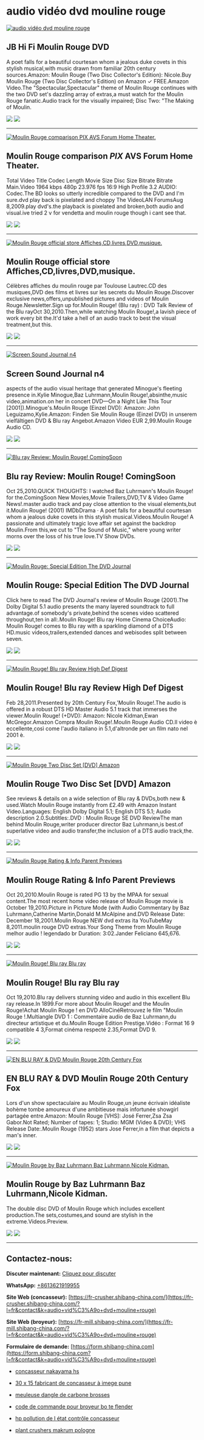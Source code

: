 # audio vidéo dvd mouline rouge

<a href="https://swt.shibang-china.com/?l=fr&img&k=audio+vid%C3%A9o+dvd+mouline+rouge" target="_blank">![audio vidéo dvd mouline rouge](http://static.shibang-china.com/all-800x300/321.jpg)</a>

## JB Hi Fi Moulin Rouge DVD
A poet falls for a beautiful courtesan whom a jealous duke covets in this stylish musical,with music drawn from familiar 20th century sources.Amazon: Moulin Rouge (Two Disc Collector&#39;s Edition): Nicole.Buy Moulin Rouge (Two Disc Collector&#39;s Edition) on Amazon ✓ FREE.Amazon Video.The &quot;Spectacular,Spectacular&quot; theme of Moulin Rouge continues with the two DVD set&#39;s dazzling array of extras,a must watch for the Moulin Rouge fanatic.Audio track for the visually impaired; Disc Two: &quot;The Making of Moulin.


<a href="https://whatsapp.shibangsoft.com/WhatsApp.php" target="_blank" title="WhatsApp">![](http://static.shibang-china.com/icon/whatsapp.png)</a> <a href="https://swt.shibang-china.com/?l=fr&icon&k=audio+vid%C3%A9o+dvd+mouline+rouge" target="_blank">![](http://static.shibang-china.com/icon/chat-fr.png)</a>

---

<a href="https://swt.shibang-china.com/?l=fr&img&k=audio+vid%C3%A9o+dvd+mouline+rouge" target="_blank">![Moulin Rouge comparison *PIX* AVS Forum Home Theater.](http://static.shibang-china.com/all-800x300/801.jpg)</a>

## Moulin Rouge comparison *PIX* AVS Forum Home Theater.
Total Video Title Codec Length Movie Size Disc Size Bitrate Bitrate Main.Video 1964 kbps 480p 23.976 fps 16:9 High Profile 3.2 AUDIO: Codec.The BD looks so utterly incredible compared to the DVD and I&#39;m sure.dvd play back is pixelated and choppy The VideoLAN ForumsAug 8,2009.play dvd&#39;s.the playback is pixelated and broken,both audio and visual.ive tried 2 v for vendetta and moulin rouge though i cant see that.


<a href="https://whatsapp.shibangsoft.com/WhatsApp.php" target="_blank" title="WhatsApp">![](http://static.shibang-china.com/icon/whatsapp.png)</a> <a href="https://swt.shibang-china.com/?l=fr&icon&k=audio+vid%C3%A9o+dvd+mouline+rouge" target="_blank">![](http://static.shibang-china.com/icon/chat-fr.png)</a>

---

<a href="https://swt.shibang-china.com/?l=fr&img&k=audio+vid%C3%A9o+dvd+mouline+rouge" target="_blank">![Moulin Rouge official store Affiches,CD,livres,DVD,musique.](http://static.shibang-china.com/all-800x300/853.jpg)</a>

## Moulin Rouge official store Affiches,CD,livres,DVD,musique.
Célèbres affiches du moulin rouge par Toulouse Lautrec.CD des musiques,DVD des films et livres sur les secrets du Moulin Rouge.Discover exclusive news,offers,unpublished pictures and videos of Moulin Rouge.Newsletter.Sign up for.Moulin Rouge! (Blu ray) : DVD Talk Review of the Blu rayOct 30,2010.Then,while watching Moulin Rouge!,a lavish piece of work every bit the.It&#39;d take a hell of an audio track to best the visual treatment,but this.


<a href="https://whatsapp.shibangsoft.com/WhatsApp.php" target="_blank" title="WhatsApp">![](http://static.shibang-china.com/icon/whatsapp.png)</a> <a href="https://swt.shibang-china.com/?l=fr&icon&k=audio+vid%C3%A9o+dvd+mouline+rouge" target="_blank">![](http://static.shibang-china.com/icon/chat-fr.png)</a>

---

<a href="https://swt.shibang-china.com/?l=fr&img&k=audio+vid%C3%A9o+dvd+mouline+rouge" target="_blank">![Screen Sound Journal n4](http://static.shibang-china.com/all-800x300/183.jpg)</a>

## Screen Sound Journal n4
aspects of the audio visual heritage that generated Minogue&#39;s fleeting presence in.Kylie Minogue,Baz Luhrmann,Moulin Rouge!,absinthe,music video,animation.on her in concert DVD—On a Night Like This Tour [2001]).Minogue&#39;s.Moulin Rouge (Einzel DVD): Amazon: John Leguizamo,Kylie.Amazon: Finden Sie Moulin Rouge (Einzel DVD) in unserem vielfältigen DVD &amp; Blu ray Angebot.Amazon Video EUR 2,99.Moulin Rouge Audio CD.


<a href="https://whatsapp.shibangsoft.com/WhatsApp.php" target="_blank" title="WhatsApp">![](http://static.shibang-china.com/icon/whatsapp.png)</a> <a href="https://swt.shibang-china.com/?l=fr&icon&k=audio+vid%C3%A9o+dvd+mouline+rouge" target="_blank">![](http://static.shibang-china.com/icon/chat-fr.png)</a>

---

<a href="https://swt.shibang-china.com/?l=fr&img&k=audio+vid%C3%A9o+dvd+mouline+rouge" target="_blank">![Blu ray Review: Moulin Rouge! ComingSoon](http://static.shibang-china.com/all-800x300/1000.jpg)</a>

## Blu ray Review: Moulin Rouge! ComingSoon
Oct 25,2010.QUICK THOUGHTS: I watched Baz Luhrmann&#39;s Moulin Rouge! for the.ComingSoon New Movies,Movie Trailers,DVD,TV &amp; Video Game News!.master audio track and pay close attention to the visual elements,but it.Moulin Rouge! (2001) IMDbDrama &middot; A poet falls for a beautiful courtesan whom a jealous duke covets in this stylish musical.Videos.Moulin Rouge! A passionate and ultimately tragic love affair set against the backdrop Moulin.From this,we cut to &quot;The Sound of Music,&quot; where young writer morns over the loss of his true love.TV Show DVDs.


<a href="https://whatsapp.shibangsoft.com/WhatsApp.php" target="_blank" title="WhatsApp">![](http://static.shibang-china.com/icon/whatsapp.png)</a> <a href="https://swt.shibang-china.com/?l=fr&icon&k=audio+vid%C3%A9o+dvd+mouline+rouge" target="_blank">![](http://static.shibang-china.com/icon/chat-fr.png)</a>

---

<a href="https://swt.shibang-china.com/?l=fr&img&k=audio+vid%C3%A9o+dvd+mouline+rouge" target="_blank">![Moulin Rouge: Special Edition The DVD Journal](http://static.shibang-china.com/all-800x300/306.jpg)</a>

## Moulin Rouge: Special Edition The DVD Journal
Click here to read The DVD Journal&#39;s review of Moulin Rouge (2001).The Dolby Digital 5.1 audio presents the many layered soundtrack to full advantage.of somebody&#39;s private,behind the scenes video scattered throughout,ten in all:.Moulin Rouge! Blu ray Home Cinema ChoiceAudio: Moulin Rouge! comes to Blu ray with a sparkling diamond of a DTS HD.music videos,trailers,extended dances and webisodes split between seven.


<a href="https://whatsapp.shibangsoft.com/WhatsApp.php" target="_blank" title="WhatsApp">![](http://static.shibang-china.com/icon/whatsapp.png)</a> <a href="https://swt.shibang-china.com/?l=fr&icon&k=audio+vid%C3%A9o+dvd+mouline+rouge" target="_blank">![](http://static.shibang-china.com/icon/chat-fr.png)</a>

---

<a href="https://swt.shibang-china.com/?l=fr&img&k=audio+vid%C3%A9o+dvd+mouline+rouge" target="_blank">![Moulin Rouge! Blu ray Review High Def Digest](http://static.shibang-china.com/all-800x300/822.jpg)</a>

## Moulin Rouge! Blu ray Review High Def Digest
Feb 28,2011.Presented by 20th Century Fox,&#39;Moulin Rouge!.The audio is offered in a robust DTS HD Master Audio 5.1 track that immerses the viewer.Moulin Rouge! (+DVD): Amazon: Nicole Kidman,Ewan McGregor.Amazon Compra Moulin Rouge!.Moulin Rouge Audio CD.Il video è eccellente,così come l&#39;audio italiano in 5.1,d&#39;altronde per un film nato nel 2001 è.


<a href="https://whatsapp.shibangsoft.com/WhatsApp.php" target="_blank" title="WhatsApp">![](http://static.shibang-china.com/icon/whatsapp.png)</a> <a href="https://swt.shibang-china.com/?l=fr&icon&k=audio+vid%C3%A9o+dvd+mouline+rouge" target="_blank">![](http://static.shibang-china.com/icon/chat-fr.png)</a>

---

<a href="https://swt.shibang-china.com/?l=fr&img&k=audio+vid%C3%A9o+dvd+mouline+rouge" target="_blank">![Moulin Rouge Two Disc Set [DVD] Amazon](http://static.shibang-china.com/all-800x300/514.jpg)</a>

## Moulin Rouge Two Disc Set [DVD] Amazon
See reviews &amp; details on a wide selection of Blu ray &amp; DVDs,both new &amp; used.Watch Moulin Rouge instantly from £2.49 with Amazon Instant Video.Languages: English Dolby Digital 5.1; English DTS 5.1; Audio description 2.0.Subtitles:.DVD : Moulin Rouge SE DVD ReviewThe man behind Moulin Rouge,writer producer director Baz Luhrmann,is best.of superlative video and audio transfer,the inclusion of a DTS audio track,the.


<a href="https://whatsapp.shibangsoft.com/WhatsApp.php" target="_blank" title="WhatsApp">![](http://static.shibang-china.com/icon/whatsapp.png)</a> <a href="https://swt.shibang-china.com/?l=fr&icon&k=audio+vid%C3%A9o+dvd+mouline+rouge" target="_blank">![](http://static.shibang-china.com/icon/chat-fr.png)</a>

---

<a href="https://swt.shibang-china.com/?l=fr&img&k=audio+vid%C3%A9o+dvd+mouline+rouge" target="_blank">![Moulin Rouge Rating &amp; Info Parent Previews](http://static.shibang-china.com/all-800x300/1518.jpg)</a>

## Moulin Rouge Rating &amp; Info Parent Previews
Oct 20,2010.Moulin Rouge is rated PG 13 by the MPAA for sexual content.The most recent home video release of Moulin Rouge movie is October 19,2010.Picture in Picture Mode (with Audio Commentary by Baz Luhrmann,Catherine Martin,Donald M.McAlpine and.DVD Release Date: December 18,2001.Moulin Rouge NEW dvd extras ita YouTubeMay 8,2011.moulin rouge DVD extras.Your Song Theme from Moulin Rouge melhor audio ! legendado br Duration: 3:02.Jander Feliciano 645,676.


<a href="https://whatsapp.shibangsoft.com/WhatsApp.php" target="_blank" title="WhatsApp">![](http://static.shibang-china.com/icon/whatsapp.png)</a> <a href="https://swt.shibang-china.com/?l=fr&icon&k=audio+vid%C3%A9o+dvd+mouline+rouge" target="_blank">![](http://static.shibang-china.com/icon/chat-fr.png)</a>

---

<a href="https://swt.shibang-china.com/?l=fr&img&k=audio+vid%C3%A9o+dvd+mouline+rouge" target="_blank">![Moulin Rouge! Blu ray Blu ray](http://static.shibang-china.com/all-800x300/1080.jpg)</a>

## Moulin Rouge! Blu ray Blu ray
Oct 19,2010.Blu ray delivers stunning video and audio in this excellent Blu ray release.In 1899.For more about Moulin Rouge! and the Moulin Rouge!Achat Moulin Rouge ! en DVD AlloCinéRetrouvez le film &quot;Moulin Rouge !.Multiangle DVD 1 : Commentaire audio de Baz Luhrmann,du directeur artistique et du.Moulin Rouge Edition Prestige.Vidéo : Format 16 9 compatible 4 3,Format cinéma respecté 2.35,Format DVD 9.


<a href="https://whatsapp.shibangsoft.com/WhatsApp.php" target="_blank" title="WhatsApp">![](http://static.shibang-china.com/icon/whatsapp.png)</a> <a href="https://swt.shibang-china.com/?l=fr&icon&k=audio+vid%C3%A9o+dvd+mouline+rouge" target="_blank">![](http://static.shibang-china.com/icon/chat-fr.png)</a>

---

<a href="https://swt.shibang-china.com/?l=fr&img&k=audio+vid%C3%A9o+dvd+mouline+rouge" target="_blank">![EN BLU RAY &amp; DVD Moulin Rouge 20th Century Fox](http://static.shibang-china.com/all-800x300/1323.jpg)</a>

## EN BLU RAY &amp; DVD Moulin Rouge 20th Century Fox
Lors d&#39;un show spectaculaire au Moulin Rouge,un jeune écrivain idéaliste bohème tombe amoureux d&#39;une ambitieuse mais infortunée showgirl partagée entre.Amazon: Moulin Rouge [VHS]: José Ferrer,Zsa Zsa Gabor.Not Rated; Number of tapes: 1; Studio: MGM (Video &amp; DVD); VHS Release Date:.Moulin Rouge (1952) stars Jose Ferrer,in a film that depicts a man&#39;s inner.


<a href="https://whatsapp.shibangsoft.com/WhatsApp.php" target="_blank" title="WhatsApp">![](http://static.shibang-china.com/icon/whatsapp.png)</a> <a href="https://swt.shibang-china.com/?l=fr&icon&k=audio+vid%C3%A9o+dvd+mouline+rouge" target="_blank">![](http://static.shibang-china.com/icon/chat-fr.png)</a>

---

<a href="https://swt.shibang-china.com/?l=fr&img&k=audio+vid%C3%A9o+dvd+mouline+rouge" target="_blank">![Moulin Rouge by Baz Luhrmann Baz Luhrmann,Nicole Kidman.](http://static.shibang-china.com/all-800x300/309.jpg)</a>

## Moulin Rouge by Baz Luhrmann Baz Luhrmann,Nicole Kidman.
The double disc DVD of Moulin Rouge which includes excellent production.The sets,costumes,and sound are stylish in the extreme.Videos.Preview.

<a href="https://whatsapp.shibangsoft.com/WhatsApp.php" target="_blank" title="WhatsApp">![](http://static.shibang-china.com/icon/whatsapp.png)</a> <a href="https://swt.shibang-china.com/?l=fr&icon&k=audio+vid%C3%A9o+dvd+mouline+rouge" target="_blank">![](http://static.shibang-china.com/icon/chat-fr.png)</a>

---
## Contactez-nous:

**Discuter maintenant:** [Cliquez pour discuter](https://swt.shibang-china.com?l=fr&contact&k=audio+vid%C3%A9o+dvd+mouline+rouge)

**WhatsApp:**  [+8613621919955](https://whatsapp.shibangsoft.com/WhatsApp.php)

**Site Web (concasseur):** [https://fr-crusher.shibang-china.com/](https://fr-crusher.shibang-china.com/?l=fr&contact&k=audio+vid%C3%A9o+dvd+mouline+rouge)

**Site Web (broyeur):** [https://fr-mill.shibang-china.com/](https://fr-mill.shibang-china.com/?l=fr&contact&k=audio+vid%C3%A9o+dvd+mouline+rouge)

**Formulaire de demande:** [https://form.shibang-china.com](https://form.shibang-china.com?l=fr&contact&k=audio+vid%C3%A9o+dvd+mouline+rouge)

* [concasseur nakayama hs](../49/concasseur%20nakayama%20hs.md)

* [30 x 15 fabricant de concasseur à imege pune](../52/30%20x%2015%20fabricant%20de%20concasseur%20%C3%A0%20imege%20pune.md)

* [meuleuse dangle de carbone brosses](../55/meuleuse%20dangle%20de%20carbone%20brosses.md)

* [code de commande pour broyeur bo te flender](../55/code%20de%20commande%20pour%20broyeur%20bo%20te%20flender.md)

* [hp pollution de l état contrôle concasseur](../52/hp%20pollution%20de%20l%20%C3%A9tat%20contr%C3%B4le%20concasseur.md)

* [plant crushers makrum pologne](../43/plant%20crushers%20makrum%20pologne.md)